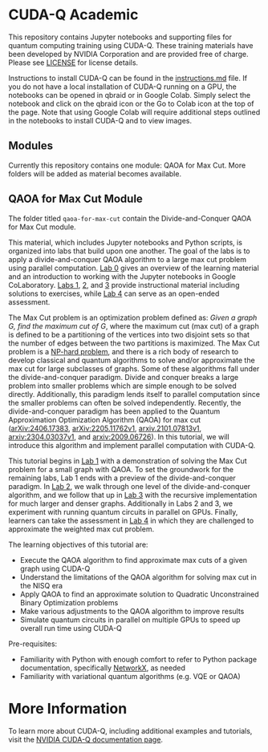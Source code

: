 # CUDA-Q Academic 
This repository contains Jupyter notebooks and supporting files for quantum computing training using CUDA-Q.  These training materials have been developed by NVIDIA Corporation and are provided free of charge. Please see [LICENSE](LICENSE) for license details.

Instructions to install CUDA-Q can be found in the [instructions.md](instructions.md) file. If you do not have a local installation of CUDA-Q running on a GPU, the notebooks can be opened in qbraid or in Google Colab. Simply select the notebook and click on the qbraid icon or the Go to Colab icon at the top of the page. Note that using Google Colab will require additional steps outlined in the notebooks to install CUDA-Q and to view images. 

## Modules
Currently this repository contains one module: QAOA for Max Cut. More folders will be added as material becomes available.

## QAOA for Max Cut Module
The folder titled `qaoa-for-max-cut` contain the Divide-and-Conquer QAOA for Max Cut module.

This material, which includes Jupyter notebooks and Python scripts, is organized into labs that build upon one another. The goal of the labs is to apply a divide-and-conquer QAOA algorithm to a large max cut problem using parallel computation. [Lab 0](qaoa-for-max-cut/00_StartHere.ipynb) gives an overview of the learning material and an introduction to working with the Jupyter notebooks in Google CoLaboratory. [Labs 1](qaoa-for-max-cut/01_Max-Cut-with-QAOA.ipynb), [2](qaoa-for-max-cut/02_One_level_divide_and_conquer_QAOA.ipynb), and [3](qaoa-for-max-cut/03_Recursive-divide-and-conquer.ipynb) provide instructional material including solutions to exercises, while [Lab 4](qaoa-for-max-cut/04_Assessment.ipynb) can serve as an open-ended assessment.

The Max Cut problem is an optimization problem defined as: *Given a graph G, find the maximum cut of G*, where the maximum cut (max cut) of a graph is defined to be a partitioning of the vertices into two disjoint sets so that the number of edges between the two partitions is maximized. The Max Cut problem is a [NP-hard problem](https://en.wikipedia.org/wiki/NP-hardness), and there is a rich body of research to develop classical and quantum algorithms to solve and/or approximate the max cut for large subclasses of graphs. Some of these algorithms fall under the divide-and-conquer paradigm. Divide and conquer breaks a large problem into smaller problems which are simple enough to be solved directly.  Additionally, this paradigm lends itself to parallel computation since the smaller problems can often be solved independently. Recently, the divide-and-conquer paradigm has been applied to the Quantum Approximation Optimization Algorithm (QAOA) for max cut ([arXiv:2406.17383](https://arxiv.org/abs/2406.17383), [arXiv:2205.11762v1](https://arxiv.org/abs/2205.11762), [arxiv.2101.07813v1](https://arxiv.org/abs/2101.07813), [arxiv:2304.03037v1](https://arxiv.org/abs/2304.03037), and [arxiv:2009.06726](https://arxiv.org/abs/2009.06726)). In this tutorial, we will introduce this algorithm and implement parallel computation with CUDA-Q.
 
This tutorial begins in [Lab 1](qaoa-for-max-cut/01_Max-Cut-with-QAOA.ipynb) with a demonstration of solving the Max Cut problem for a small graph with QAOA. To set the groundwork for the remaining labs, Lab 1 ends with a preview of the divide-and-conquer paradigm. In [Lab 2](qaoa-for-max-cut/02_One_level_divide_and_conquer_QAOA.ipynb), we walk through one level of the divide-and-conquer algorithm, and we follow that up in [Lab 3](qaoa-for-max-cut/03_Recursive-divide-and-conquer.ipynb) with the recursive implementation for much larger and denser graphs. Additionally in Labs 2 and 3, we experiment with running quantum circuits in parallel on GPUs. Finally, learners can take the assessment in [Lab 4](qaoa-for-max-cut/04_Assessment.ipynb) in which they are challenged to approximate the weighted max cut problem. 


The learning objectives of this tutorial are:
* Execute the QAOA algorithm to find approximate max cuts of a given graph using CUDA-Q
* Understand the limitations of the QAOA algorithm for solving max cut in the NISQ era 
* Apply QAOA to find an approximate solution to Quadratic Unconstrained Binary Optimization problems
* Make various adjustments to the QAOA algorithm to improve results
* Simulate quantum circuits in parallel on multiple GPUs to speed up overall run time using CUDA-Q

Pre-requisites:
* Familiarity with Python with enough comfort to refer to Python package documentation, specifically [NetworkX](https://networkx.org/documentation/stable/tutorial.html), as needed
* Familiarity with variational quantum algorithms (e.g. VQE or QAOA)

# More Information
To learn more about CUDA-Q, including additional examples and tutorials, visit the [NVIDIA CUDA-Q documentation page](https://nvidia.github.io/cuda-quantum/latest/index.html).
